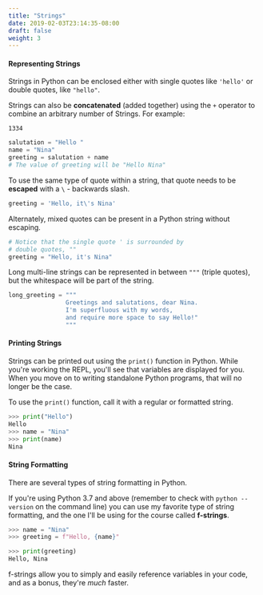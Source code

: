 ```yaml
---
title: "Strings"
date: 2019-02-03T23:14:35-08:00
draft: false
weight: 3
---
```


#### Representing Strings

Strings in Python can be enclosed either with single quotes like `'hello'` or double quotes, like `"hello"`.

Strings can also be **concatenated** (added together) using the `+` operator to combine an arbitrary number of Strings. For example:

<pre><code class="plaintext">1334</code></pre>

```python
salutation = "Hello "
name = "Nina"
greeting = salutation + name
# The value of greeting will be "Hello Nina"
```

To use the same type of quote within a string, that quote needs to be **escaped** with a `\` - backwards slash.

```python
greeting = 'Hello, it\'s Nina'
```

Alternately, mixed quotes can be present in a Python string without escaping.

```python
# Notice that the single quote ' is surrounded by
# double quotes, ""
greeting = "Hello, it's Nina"
```

Long multi-line strings can be represented in between `"""` (triple quotes), but the whitespace will be part of the string.

```python
long_greeting = """
                Greetings and salutations, dear Nina.
                I'm superfluous with my words,
                and require more space to say Hello!"
                """
```

#### Printing Strings

Strings can be printed out using the `print()` function in Python. While you're working the REPL, you'll see that variables are displayed for you. When you move on to writing standalone Python programs, that will no longer be the case.

To use the `print()` function, call it with a regular or formatted string.

```python
>>> print("Hello")
Hello
>>> name = "Nina"
>>> print(name)
Nina
```

#### String Formatting

There are several types of string formatting in Python.

If you're using Python 3.7 and above (remember to check with `python --version` on the command line) you can use my favorite type of string formatting, and the one I'll be using for the course called **f-strings**.

```python
>>> name = "Nina"
>>> greeting = f"Hello, {name}"

>>> print(greeting)
Hello, Nina
```

f-strings allow you to simply and easily reference variables in your code, and as a bonus, they're *much* faster.
